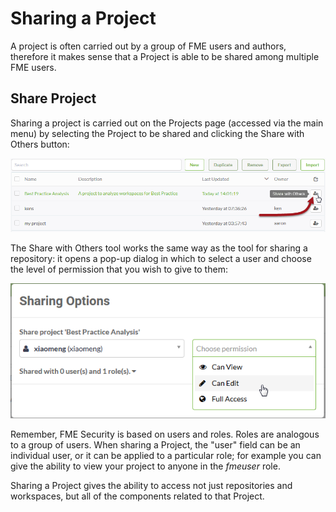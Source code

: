 # Sharing a Project

A project is often carried out by a group of FME users and authors, therefore it makes sense that a Project is able to be shared among multiple FME users.

## Share Project ##

Sharing a project is carried out on the Projects page (accessed via the main menu) by selecting the Project to be shared and clicking the Share with Others button:

![](./Images/Img5.006.ShareProject.png)

The Share with Others tool works the same way as the tool for sharing a repository: it opens a pop-up dialog in which to select a user and choose the level of permission that you wish to give to them:

![](./Images/Img5.007.ShareWithUser.png)

Remember, FME Security is based on users and roles. Roles are analogous to a group of users. When sharing a Project, the "user" field can be an individual user, or it can be applied to a particular role; for example you can give the ability to view your project to anyone in the *fmeuser* role.

Sharing a Project gives the ability to access not just repositories and workspaces, but all of the components related to that Project.